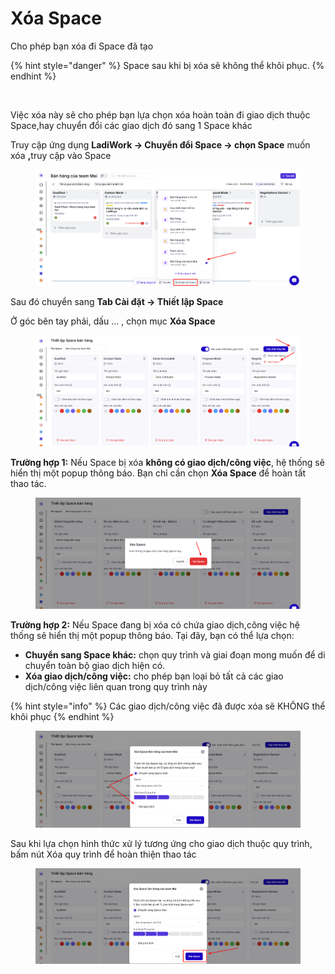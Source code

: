 # Xóa Space

Cho phép bạn xóa đi Space đã tạo&#x20;

{% hint style="danger" %}
Space sau khi bị xóa sẽ không thể khôi phục.
{% endhint %}

<figure><img src="../../.gitbook/assets/xóa space.gif" alt=""><figcaption></figcaption></figure>

Việc xóa này sẽ cho phép bạn lựa chọn xóa hoàn toàn đi giao dịch thuộc Space,hay chuyển đổi các giao dịch đó sang 1 Space khác &#x20;

Truy cập ứng dụng **LadiWork -> Chuyển đổi Space -> chọn Space** muốn xóa **,**&#x74;ruy cập vào Space

<figure><img src="../../.gitbook/assets/image (6) (1) (1).png" alt=""><figcaption></figcaption></figure>

Sau đó chuyển sang **Tab Cài đặt -> Thiết lập Space**&#x20;

Ở góc bên tay phải, dấu ... , chọn mục **Xóa Space**

<figure><img src="../../.gitbook/assets/image (7) (1) (1).png" alt=""><figcaption></figcaption></figure>

**Trường hợp 1:** Nếu Space bị xóa **không có giao dịch/công việc**, hệ thống sẽ hiển thị một popup thông báo. Bạn chỉ cần chọn **Xóa Space** để hoàn tất thao tác.

<figure><img src="../../.gitbook/assets/image (8) (1).png" alt=""><figcaption></figcaption></figure>

**Trường hợp 2:** Nếu Space đang bị xóa có chứa giao dịch,công việc hệ thống sẽ hiển thị một popup thông báo. Tại đây, bạn có thể lựa chọn:

* **Chuyển sang Space khác:** chọn quy trình và giai đoạn mong muốn để di chuyển toàn bộ giao dịch hiện có.
* **Xóa giao dịch/công việc:** cho phép bạn loại bỏ tất cả các giao dịch/công việc liên quan trong quy trình này

{% hint style="info" %}
Các giao dịch/công việc đã được xóa sẽ KHÔNG thể khôi phục&#x20;
{% endhint %}

<figure><img src="../../.gitbook/assets/image (10).png" alt=""><figcaption></figcaption></figure>

Sau khi lựa chọn hình thức xử lý tương ứng cho giao dịch thuộc quy trình, bấm nút Xóa quy trình để hoàn thiện thao tác&#x20;

<figure><img src="../../.gitbook/assets/image (11).png" alt=""><figcaption></figcaption></figure>
